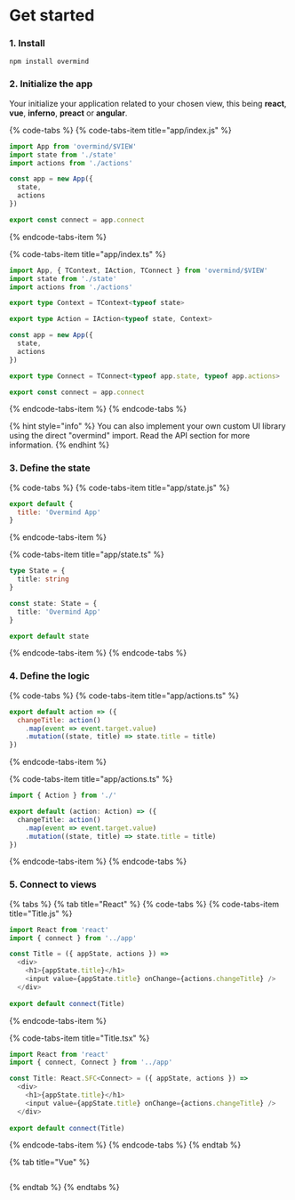 # Get started

### 1. Install

`npm install overmind`

### 2. Initialize the app

Your initialize your application related to your chosen view, this being **react**, **vue**, **inferno**, **preact** or **angular**.

{% code-tabs %}
{% code-tabs-item title="app/index.js" %}
```javascript
import App from 'overmind/$VIEW'
import state from './state'
import actions from './actions'

const app = new App({
  state,
  actions
})

export const connect = app.connect
```
{% endcode-tabs-item %}

{% code-tabs-item title="app/index.ts" %}
```typescript
import App, { TContext, IAction, TConnect } from 'overmind/$VIEW'
import state from './state'
import actions from './actions'

export type Context = TContext<typeof state>

export type Action = IAction<typeof state, Context>

const app = new App({
  state,
  actions
})

export type Connect = TConnect<typeof app.state, typeof app.actions>

export const connect = app.connect
```
{% endcode-tabs-item %}
{% endcode-tabs %}

{% hint style="info" %}
You can also implement your own custom UI library using the direct "overmind" import. Read the API section for more information.
{% endhint %}

### 3. Define the state

{% code-tabs %}
{% code-tabs-item title="app/state.js" %}
```javascript
export default {
  title: 'Overmind App'
}
```
{% endcode-tabs-item %}

{% code-tabs-item title="app/state.ts" %}
```typescript
type State = {
  title: string
}

const state: State = {
  title: 'Overmind App'
}

export default state
```
{% endcode-tabs-item %}
{% endcode-tabs %}

### 4. Define the logic

{% code-tabs %}
{% code-tabs-item title="app/actions.ts" %}
```javascript
export default action => ({
  changeTitle: action()
    .map(event => event.target.value)
    .mutation((state, title) => state.title = title)
})
```
{% endcode-tabs-item %}

{% code-tabs-item title="app/actions.ts" %}
```typescript
import { Action } from './'

export default (action: Action) => ({
  changeTitle: action()
    .map(event => event.target.value)
    .mutation((state, title) => state.title = title)
})

```
{% endcode-tabs-item %}
{% endcode-tabs %}

### 5. Connect to views

{% tabs %}
{% tab title="React" %}
{% code-tabs %}
{% code-tabs-item title="Title.js" %}
```javascript
import React from 'react'
import { connect } from '../app'

const Title = ({ appState, actions }) =>
  <div>
    <h1>{appState.title}</h1>
    <input value={appState.title} onChange={actions.changeTitle} />
  </div>
  
export default connect(Title)

```
{% endcode-tabs-item %}

{% code-tabs-item title="Title.tsx" %}
```typescript
import React from 'react'
import { connect, Connect } from '../app'

const Title: React.SFC<Connect> = ({ appState, actions }) =>
  <div>
    <h1>{appState.title}</h1>
    <input value={appState.title} onChange={actions.changeTitle} />
  </div>
  
export default connect(Title)
```
{% endcode-tabs-item %}
{% endcode-tabs %}
{% endtab %}

{% tab title="Vue" %}
```javascript

```
{% endtab %}
{% endtabs %}



